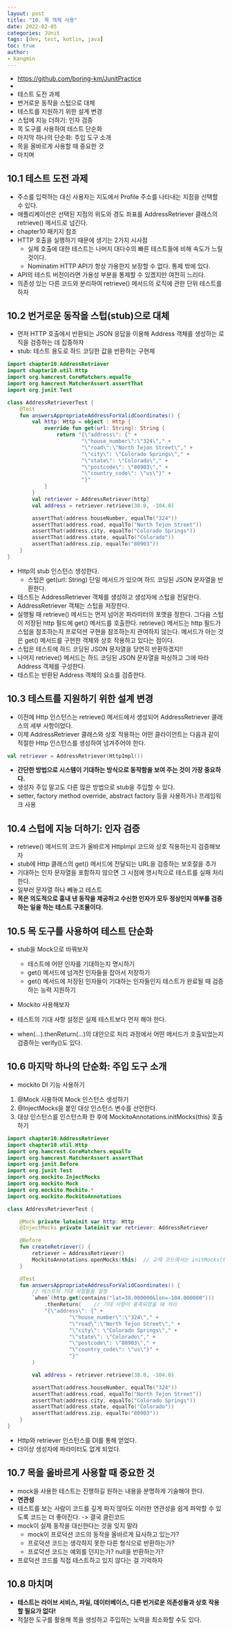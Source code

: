 ```yaml
---
layout: post
title: "10. 목 객체 사용"
date: 2022-02-05
categories: JUnit
tags: [dev, test, kotlin, java]
toc: true
author:
- Kangmin
---
```


- https://github.com/boring-km/JunitPractice
- 
- 테스트 도전 과제
- 번거로운 동작을 스텁으로 대체
- 테스트를 지원하기 위한 설계 변경
- 스텁에 지능 더하기: 인자 검증
- 목 도구를 사용하여 테스트 단순화
- 마지막 하나의 단순화: 주입 도구 소개
- 목을 올바르게 사용할 때 중요한 것
- 마치며

## 10.1 테스트 도전 과제
- 주소를 입력하는 대신 사용자는 지도에서 Profile 주소를 나타내는 지점을 선택할 수 있다.
- 애플리케이션은 선택된 지점의 위도와 경도 좌표를 AddressRetriever 클래스의 retrieve() 메서드로 넘긴다.
- chapter10 패키지 참조
- HTTP 호출을 실행하기 때문에 생기는 2가지 시사점
  - 실제 호출에 대한 테스트는 나머지 대다수의 빠른 테스트들에 비해 속도가 느릴 것이다.
  - Nominatim HTTP API가 항상 가용한지 보장할 수 없다. 통제 밖에 있다.
- API의 테스트 버전이라면 가용성 부분을 통제할 수 있겠지만 여전히 느리다.
- 의존성 있는 다른 코드와 분리하여 retrieve() 메서드의 로직에 관한 단위 테스트를 하자

## 10.2 번거로운 동작을 스텁(stub)으로 대체
- 먼저 HTTP 호출에서 반환되는 JSON 응답을 이용해 Address 객체를 생성하는 로직을 검증하는 데 집중하자
- stub: 테스트 용도로 하드 코딩한 값을 반환하는 구현체

```kotlin
import chapter10.AddressRetriever
import chapter10.util.Http
import org.hamcrest.CoreMatchers.equalTo
import org.hamcrest.MatcherAssert.assertThat
import org.junit.Test

class AddressRetrieverTest {
    @Test
    fun answersAppropriateAddressForValidCoordinates() {
        val http: Http = object : Http {
            override fun get(url: String): String {
                return "{\"address\": {" +
                        "\"house_number\":\"324\"," +
                        "\"road\":\"North Tejon Street\"," +
                        "\"city\": \"Colorado Springs\"," +
                        "\"state\": \"Colorado\"," +
                        "\"postcode\": \"80903\"," +
                        "\"country_code\": \"us\"}" +
                        "}"
            }
        }
        val retriever = AddressRetriever(http)
        val address = retriever.retrieve(38.0, -104.0)

        assertThat(address.houseNumber, equalTo("324"))
        assertThat(address.road, equalTo("North Tejon Street"))
        assertThat(address.city, equalTo("Colorado Springs"))
        assertThat(address.state, equalTo("Colorado"))
        assertThat(address.zip, equalTo("80903"))
    }
}
```

- Http의 stub 인스턴스 생성한다.
  - 스텁은 get(url: String) 단일 메서드가 있으며 하드 코딩된 JSON 문자열을 반환한다.
- 테스트는 AddressRetriever 객체를 생성하고 생성자에 스텁을 전달한다.
- AddressRetriever 객체는 스텁을 저장한다.
- 실행될 때 retrieve() 메서드는 먼저 넘어온 파라미터의 포맷을 정한다.
  그다음 스텁이 저장된 http 필드에 get() 메서드를 호출한다.
  retrieve() 메서드는 http 필드가 스텁을 참조하는지 프로덕션 구현을 참조하는지 관여하지 않는다.
  메서드가 아는 것은 get() 메서드를 구현한 객체와 상호 작용하고 있다는 점이다.
- 스텁은 테스트에 하드 코딩된 JSON 문자열을 당연히 반환하겠지!!
- 나머지 retrieve() 메서드는 하드 코딩된 JSON 문자열을 파싱하고 그에 따라 Address 객체를 구성한다.
- 테스트는 반환된 Address 객체의 요소를 검증한다.

## 10.3 테스트를 지원하기 위한 설계 변경
- 이전에 Http 인스턴스는 retrieve() 메서드에서 생성되어 AddressRetriever 클래스의 세부 사항이었다.
- 이제 AddressRetriever 클래스와 상호 작용하는 어떤 클라이언트는 다음과 같이 적절한 Http 인스턴스를 생성하여 넘겨주어야 한다.

```kotlin
val retriever = AddressRetriever(HttpImpl())
```

- **간단한 방법으로 시스템이 기대하는 방식으로 동작함을 보여 주는 것이 가장 중요하다.**
- 생성자 주입 말고도 다른 많은 방법으로 stub을 주입할 수 있다.
- setter, factory method override, abstract factory 등을 사용하거나 프레임워크 사용

## 10.4 스텁에 지능 더하기: 인자 검증
- retrieve() 메서드의 코드가 올바르게 HttpImpl 코드와 상호 작용하는지 검증해보자
- stub에 Http 클래스의 get() 메서드에 전달되는 URL을 검증하는 보호절을 추가
- 기대하는 인자 문자열을 포함하지 않으면 그 시점에 명시적으로 테스트를 실패 처리한다.
- 일부러 문자열 하나 빼놓고 테스트
- **목은 의도적으로 흉내 낸 동작을 제공하고 수신한 인자가 모두 정상인지 여부를 검증하는 일을 하는 테스트 구조물이다.**

## 10.5 목 도구를 사용하여 테스트 단순화
- stub을 Mock으로 바꿔보자
  - 테스트에 어떤 인자를 기대하는지 명시하기
  - get() 메서드에 넘겨진 인자들을 잡아서 저장하기
  - get() 메서드에 저장된 인자들이 기대하는 인자들인지 테스트가 완료될 때 검증하는 능력 지원하기
- Mockito 사용해보자

- 테스트의 기대 사항 설정은 실제 테스트보다 먼저 해야 한다.
- when(...).thenReturn(...)의 대안으로 처리 과정에서 어떤 메서드가 호출되었는지 검증하는 verify()도 있다.

## 10.6 마지막 하나의 단순화: 주입 도구 소개
- mockito DI 기능 사용하기
1. @Mock 사용하여 Mock 인스턴스 생성하기
2. @InjectMocks을 붙인 대상 인스턴스 변수를 선언한다.
3. 대상 인스턴스를 인스턴스화 한 후에 MockitoAnnotations.initMocks(this) 호출하기

```kotlin
import chapter10.AddressRetriever
import chapter10.util.Http
import org.hamcrest.CoreMatchers.equalTo
import org.hamcrest.MatcherAssert.assertThat
import org.junit.Before
import org.junit.Test
import org.mockito.InjectMocks
import org.mockito.Mock
import org.mockito.Mockito.*
import org.mockito.MockitoAnnotations

class AddressRetrieverTest {

    @Mock private lateinit var http: Http
    @InjectMocks private lateinit var retriever: AddressRetriever

    @Before
    fun createRetriever() {
        retriever = AddressRetriever()
        MockitoAnnotations.openMocks(this)  // 교재 코드에서는 initMocks(this)
    }

    @Test
    fun answersAppropriateAddressForValidCoordinates() {
        // 테스트의 기대 사항들을 설정
        `when`(http.get(contains("lat=38.000000&lon=-104.000000")))
            .thenReturn(    // 기대 사항이 충족되었을 때 처리
            "{\"address\": {" +
                    "\"house_number\":\"324\"," +
                    "\"road\":\"North Tejon Street\"," +
                    "\"city\": \"Colorado Springs\"," +
                    "\"state\": \"Colorado\"," +
                    "\"postcode\": \"80903\"," +
                    "\"country_code\": \"us\"}" +
                    "}"
        )

        val address = retriever.retrieve(38.0, -104.0)

        assertThat(address.houseNumber, equalTo("324"))
        assertThat(address.road, equalTo("North Tejon Street"))
        assertThat(address.city, equalTo("Colorado Springs"))
        assertThat(address.state, equalTo("Colorado"))
        assertThat(address.zip, equalTo("80903"))
    }
}
```

- Http와 retriever 인스턴스를 DI를 통해 얻었다.
- 더이상 생성자에 파라미터도 없게 되었다.

## 10.7 목을 올바르게 사용할 때 중요한 것
- mock을 사용한 테스트는 진행하길 원하는 내용을 분명하게 기술해야 한다.
- **연관성**
- 테스트를 보는 사람이 코드를 깊게 파지 않아도 이러한 연관성을 쉽게 파악할 수 있도록 코드는 더 좋아진다. -> 결국 클린코드
- mock이 실제 동작을 대신한다는 것을 잊지 말라
  - mock이 프로덕션 코드의 동작을 올바르게 묘사하고 있는가?
  - 프로덕션 코드는 생각하지 못한 다른 형식으로 반환하는가?
  - 프로덕션 코드는 예외를 던지는가? null을 반환하는가?
- 프로덕션 코드를 직접 테스트하고 있지 않다는 걸 기억하자

## 10.8 마치며
- **테스트는 라이브 서비스, 파일, 데이터베이스, 다른 번거로운 의존성들과 상호 작용할 필요가 없다!**
- 적절한 도구를 활용해 목을 생성하고 주입하는 노력을 최소화할 수도 있다.
